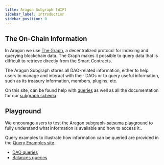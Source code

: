 ```yaml
---
title: Aragon Subgraph [WIP]
sidebar_label: Introduction
sidebar_position: 0
---
```


## The On-Chain Information

In Aragon we use [The Graph](https://thegraph.com/docs/en/about/), a decentralized protocol for indexing and querying blockchain data. The Graph makes it possible to query data that is difficult to retrieve directly from the Smart Contracts.

The Aragon Subgraph stores all DAO-related information, either to help users to manage and interact with their DAOs or to query useful information, such as its treasury information, members, plugins, etc.

On this site, can be found help with [queries](./01-queryExample/index.md) as well as all the documentation for our [subgraph schema](./reference-guide/index.md)

## Playground

We encourage users to test the [Aragon subgraph-satsuma playground](https://subgraph.satsuma-prod.com/aragon/osx-mainnet/playground) to fully understand what information is available and how to access it..

Query examples to illustrate how information can be queried are provided in the [Query Examples site](./01-queryExample/index.md).

- [DAO queries](./01-queryExample/01-dao-query.md)
- [Balances queries](./01-queryExample/02-balances-query.md)
